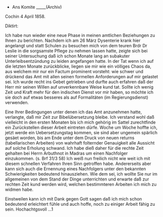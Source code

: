 + Ans Komite _____(Archiv)

 Cochin 4 April 1858.

Diktirt:

Ich habe nun wieder eine neue Phase in meinen amtlichen Beziehungen zu Ihnen zu berichten. Nachdem ich am 26 März Dysenterie krank hier angelangt und statt Schulen zu besuchen mich von dem teuren Brdr Dr Leslie in die sorgsamste Pflege zu nehmen lassen hatte, zeigte sich bei seiner Untersuchung daß ich schon Monate lang an subakuter Unterleibsentzündung zu leiden angefangen hatte. In der Tat wenn ich auf die letzten Monate zurückblicke, liegen sie mir wie ein völliges Chaos da, aus welchem mir nur ein Factum prominent vorsteht: wie schwer und drückend das Amt mit allen seinen formellen Anforderungen auf mir gelastet sei. Ich wurde recht ins Gebet getrieben und durfte auch erfahren daß der Herr mir seinen Willen auf unverkennbare Weise kund tat. Sollte ich wenig Zeit und Kraft mehr für den indischen Dienst vor mir haben, so möchte ich sie doch auf etwas besseres als auf Formalitäten (im Regierungsdienst) verwenden.

Eine Ihrer Bedingungen unter denen ich das Amt anzunehmen hatte, verlangte, daß mir Zeit zur Bibelübersetzung bleibe. Ich verstand wohl daß vielleicht in den ersten Monaten bis ich mich gehörig im Sattel zurechtfinde ein Zurückstellen dieser Arbeit eintreten dürfe. Woche um Woche hoffte ich, jetzt werde ein Uebersetzungstag kommen, sie sind aber ungemein spärlich gesäet worden, bis am Ende unter dem Druck von neuen returns (tabellarischen Arbeiten) von wahrhaft folternder Genauigkeit alle Aussicht auf solche Erholung schwand. Ich habe dieß daher für die rechte Zeit gehalten bei Herrn Arbuthnot in Madras um einen Nachfolger einzukommen. (s. Brf 31/3 58) 
Ich weiß nun freilich nicht wie weit ich mit diesem schnellen Verfahren Ihren Sinn getroffen habe. Andererseits aber kann sich auch die Ernennung eines Nachfolgers unter den bekannten Schwierigkeiten bedeutend hinausziehen. Wie dem sei, ich wollte Sie nur im allgemeinen von dem Stand der Dinge unterrichten und erwarte daß zur rechten Zeit kund werden wird, welchen bestimmteren Arbeiten ich mich zu widmen habe.

Einstweilen kann ich mit Dank gegen Gott sagen daß ich mich schon bedeutend erleichtert fühle und auch hoffe, noch zu einiger Arbeit fähig zu sein. 
 Hochachtgsvoll ...1

